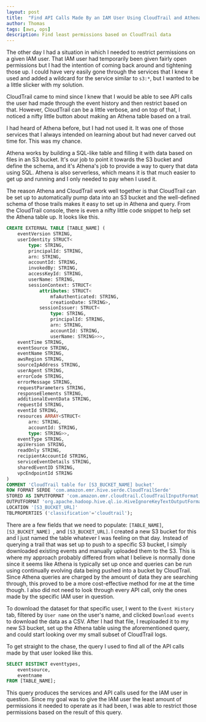 ```yaml
---
layout: post
title:  "Find API Calls Made By an IAM User Using CloudTrail and Athena"
author: Thomas
tags: [aws, ops]
description: Find least permissions based on CloudTrail data
---
```


The other day I had a situation in which I needed to restrict permissions on a given IAM user. That IAM user had temporarily been given fairly open permissions but I had the intention of coming back around and tightening those up. I could have very easily gone through the services that I knew it used and added a wildcard for the service similar to `s3:*`, but I wanted to be a little slicker with my solution.

CloudTrail came to mind since I knew that I would be able to see API calls the user had made through the event history and then restrict based on that. However, CloudTrail can be a little verbose, and on top of that, I noticed a nifty little button about making an Athena table based on a trail.

I had heard of Athena before, but I had not used it. It was one of those services that I always intended on learning about but had never carved out time for. This was my chance.

Athena works by building a SQL-like table and filling it with data based on files in an S3 bucket. It's our job to point it towards the S3 bucket and define the schema, and it's Athena's job to provide a way to query that data using SQL. Athena is also serverless, which means it is that much easier to get up and running and I only needed to pay when I used it.

The reason Athena and CloudTrail work well together is that CloudTrail can be set up to automatically pump data into an S3 bucket and the well-defined schema of those trails makes it easy to set up in Athena and query. From the CloudTrail console, there is even a nifty little code snippet to help set the Athena table up. It looks like this.

```sql
CREATE EXTERNAL TABLE [TABLE_NAME] (
    eventVersion STRING,
    userIdentity STRUCT<
        type: STRING,
        principalId: STRING,
        arn: STRING,
        accountId: STRING,
        invokedBy: STRING,
        accessKeyId: STRING,
        userName: STRING,
        sessionContext: STRUCT<
            attributes: STRUCT<
                mfaAuthenticated: STRING,
                creationDate: STRING>,
            sessionIssuer: STRUCT<
                type: STRING,
                principalId: STRING,
                arn: STRING,
                accountId: STRING,
                userName: STRING>>>,
    eventTime STRING,
    eventSource STRING,
    eventName STRING,
    awsRegion STRING,
    sourceIpAddress STRING,
    userAgent STRING,
    errorCode STRING,
    errorMessage STRING,
    requestParameters STRING,
    responseElements STRING,
    additionalEventData STRING,
    requestId STRING,
    eventId STRING,
    resources ARRAY<STRUCT<
        arn: STRING,
        accountId: STRING,
        type: STRING>>,
    eventType STRING,
    apiVersion STRING,
    readOnly STRING,
    recipientAccountId STRING,
    serviceEventDetails STRING,
    sharedEventID STRING,
    vpcEndpointId STRING
)
COMMENT 'CloudTrail table for [S3_BUCKET_NAME] bucket'
ROW FORMAT SERDE 'com.amazon.emr.hive.serde.CloudTrailSerde'
STORED AS INPUTFORMAT 'com.amazon.emr.cloudtrail.CloudTrailInputFormat'
OUTPUTFORMAT 'org.apache.hadoop.hive.ql.io.HiveIgnoreKeyTextOutputFormat'
LOCATION '[S3_BUCKET_URL]'
TBLPROPERTIES ('classification'='cloudtrail');
```

There are a few fields that we need to populate: `[TABLE_NAME]`, `[S3_BUCKET_NAME] `, and `[S3_BUCKET_URL]`. I created a new S3 bucket for this and I just named the table whatever I was feeling on that day. Instead of querying a trail that was set up to push to a specific S3 bucket, I simply downloaded existing events and manually uploaded them to the S3. This is where my approach probably differed from what I believe is normally done since it seems like Athena is typically set up once and queries can be run using continually evolving data being pushed into a bucket by CloudTrail. Since Athena queries are charged by the amount of data they are searching through, this proved to be a more cost-effective method for me at the time though. I also did not need to look through every API call, only the ones made by the specific IAM user in question.

To download the dataset for that specific user, I went to the `Event History` tab, filtered by `User name` on the user's name, and clicked `Download events` to download the data as a CSV. After I had that file, I reuploaded it to my new S3 bucket, set up the Athena table using the aforementioned query, and could start looking over my small subset of CloudTrail logs.

To get straight to the chase, the query I used to find all of the API calls made by that user looked like this.

```sql
SELECT DISTINCT eventtypes,
    eventsource,
    eventname
FROM [TABLE_NAME];
```

This query produces the services and API calls used for the IAM user in question. Since my goal was to give the IAM user the least amount of permissions it needed to operate as it had been, I was able to restrict those permissions based on the result of this query.
